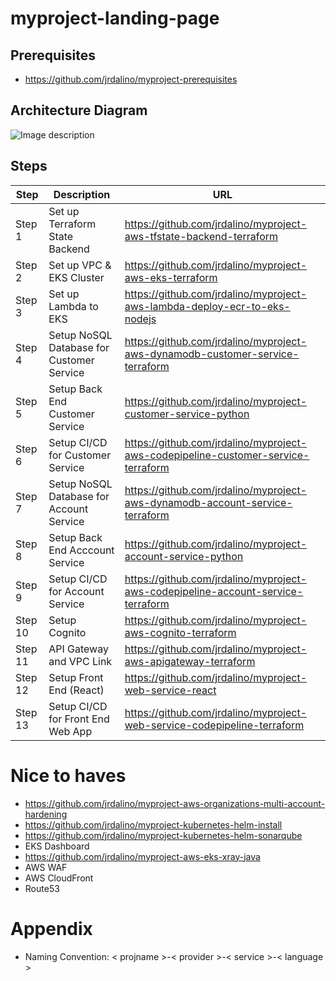 # myproject-landing-page

## Prerequisites
- https://github.com/jrdalino/myproject-prerequisites

## Architecture Diagram
![Image description](https://github.com/jrdalino/myproject-landing-page/blob/master/public-cloud-architecture-diagram-AWS.png)

## Steps
| Step | Description | URL |
| ---- | ----------- | --- |
| Step 1 | Set up Terraform State Backend             | https://github.com/jrdalino/myproject-aws-tfstate-backend-terraform |
| Step 2 | Set up VPC & EKS Cluster                   | https://github.com/jrdalino/myproject-aws-eks-terraform |
| Step 3 | Set up Lambda to EKS                       | https://github.com/jrdalino/myproject-aws-lambda-deploy-ecr-to-eks-nodejs |
| Step 4 | Setup NoSQL Database for Customer Service  | https://github.com/jrdalino/myproject-aws-dynamodb-customer-service-terraform |
| Step 5 | Setup Back End Customer Service            | https://github.com/jrdalino/myproject-customer-service-python |
| Step 6 |Setup CI/CD for Customer Service            | https://github.com/jrdalino/myproject-aws-codepipeline-customer-service-terraform |
| Step 7 | Setup NoSQL Database for Account Service   | https://github.com/jrdalino/myproject-aws-dynamodb-account-service-terraform |
| Step 8 | Setup Back End Acccount Service            | https://github.com/jrdalino/myproject-account-service-python |
| Step 9 | Setup CI/CD for Account Service            | https://github.com/jrdalino/myproject-aws-codepipeline-account-service-terraform |
| Step 10 | Setup Cognito                             | https://github.com/jrdalino/myproject-aws-cognito-terraform |
| Step 11 | API Gateway and VPC Link                  | https://github.com/jrdalino/myproject-aws-apigateway-terraform |
| Step 12 | Setup Front End (React)                   | https://github.com/jrdalino/myproject-web-service-react |
| Step 13 | Setup CI/CD for Front End Web App         | https://github.com/jrdalino/myproject-web-service-codepipeline-terraform |

# Nice to haves
- https://github.com/jrdalino/myproject-aws-organizations-multi-account-hardening
- https://github.com/jrdalino/myproject-kubernetes-helm-install
- https://github.com/jrdalino/myproject-kubernetes-helm-sonarqube
- EKS Dashboard
- https://github.com/jrdalino/myproject-aws-eks-xray-java
- AWS WAF
- AWS CloudFront
- Route53

# Appendix
- Naming Convention: < projname >-< provider >-< service >-< language >
